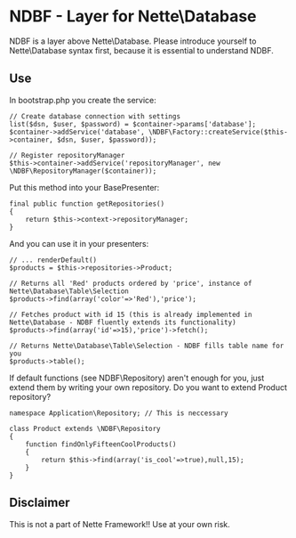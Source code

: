 NDBF - Layer for Nette\Database
===============================

NDBF is a layer above Nette\Database. Please introduce yourself to Nette\Database syntax first, because it is essential to understand NDBF.

Use
---
In bootstrap.php you create the service:

    // Create database connection with settings
    list($dsn, $user, $password) = $container->params['database'];
    $container->addService('database', \NDBF\Factory::createService($this->container, $dsn, $user, $password));
    
    // Register repositoryManager
    $this->container->addService('repositoryManager', new \NDBF\RepositoryManager($container));


Put this method into your BasePresenter:

    final public function getRepositories()
    {
        return $this->context->repositoryManager;
    }


And you can use it in your presenters:

    // ... renderDefault()
    $products = $this->repositories->Product;
    
    // Returns all 'Red' products ordered by 'price', instance of Nette\Database\Table\Selection
    $products->find(array('color'=>'Red'),'price');
    
    // Fetches product with id 15 (this is already implemented in Nette\Database - NDBF fluently extends its functionality) 
    $products->find(array('id'=>15),'price')->fetch(); 
    
    // Returns Nette\Database\Table\Selection - NDBF fills table name for you
    $products->table();


If default functions (see NDBF\Repository) aren't enough for you, just extend them by writing your own repository.
Do you want to extend Product repository?

    namespace Application\Repository; // This is neccessary
    
    class Product extends \NDBF\Repository
    {
        function findOnlyFifteenCoolProducts()
        {
            return $this->find(array('is_cool'=>true),null,15);
        }
    } 

Disclaimer
----------
This is not a part of Nette Framework!! Use at your own risk.


